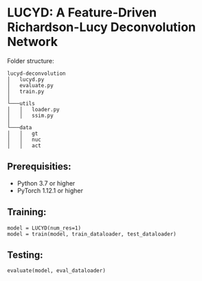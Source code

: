 # LUCYD: A Feature-Driven Richardson-Lucy Deconvolution Network

Folder structure:

```
lucyd-deconvolution
│   lucyd.py
│   evaluate.py
│   train.py
│
└───utils
│   │   loader.py
│   │   ssim.py
│
└───data
│   │   gt
│   │   nuc
│   │   act
```

## Prerequisities:
* Python 3.7 or higher
* PyTorch 1.12.1 or higher

## Training:
```
model = LUCYD(num_res=1)
model = train(model, train_dataloader, test_dataloader)
```

## Testing:
```
evaluate(model, eval_dataloader)
```
